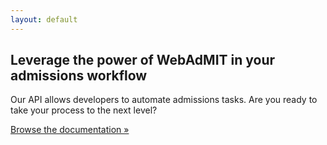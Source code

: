 ```yaml
---
layout: default
---
```


<div class="jumbotron">
  <div class="container">
    <h2>Leverage the power of WebAdMIT in your admissions workflow</h2>
    <p>Our API allows developers to automate admissions tasks.  Are you ready to take your process to the next level?</p>
    <p><a class="btn btn-primary btn-lg" href="v1.html" role="button">Browse the documentation &raquo;</a></p>
  </div>
</div>
